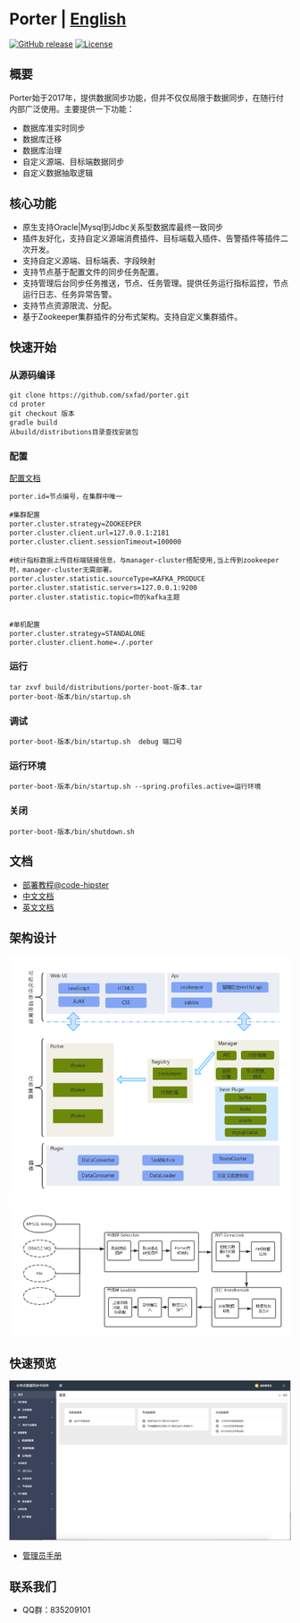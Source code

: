 # Porter | [English](./README_EN.md)

[![GitHub release](https://img.shields.io/badge/release-3.0-blue.svg)](https://github.com/sxfad/porter)
[![License](https://img.shields.io/badge/license-Apache%202-4EB1BA.svg)](https://www.apache.org/licenses/LICENSE-2.0.html)



## 概要

Porter始于2017年，提供数据同步功能，但并不仅仅局限于数据同步，在随行付内部广泛使用。主要提供一下功能：

+ 数据库准实时同步
+ 数据库迁移
+ 数据库治理
+ 自定义源端、目标端数据同步
+ 自定义数据抽取逻辑
 



## 核心功能

+ 原生支持Oracle|Mysql到Jdbc关系型数据库最终一致同步
+ 插件友好化，支持自定义源端消费插件、目标端载入插件、告警插件等插件二次开发。
+ 支持自定义源端、目标端表、字段映射
+ 支持节点基于配置文件的同步任务配置。
+ 支持管理后台同步任务推送，节点、任务管理。提供任务运行指标监控，节点运行日志、任务异常告警。
+ 支持节点资源限流、分配。
+ 基于Zookeeper集群插件的分布式架构。支持自定义集群插件。

## 快速开始

### 从源码编译
```
git clone https://github.com/sxfad/porter.git
cd proter
git checkout 版本
gradle build
从build/distributions目录查找安装包
```

### 配置
[配置文档](https://github.com/sxfad/porter/blob/master/doc/profiles.md)

```
porter.id=节点编号，在集群中唯一

#集群配置
porter.cluster.strategy=ZOOKEEPER
porter.cluster.client.url=127.0.0.1:2181
porter.cluster.client.sessionTimeout=100000

#统计指标数据上传目标端链接信息，与manager-cluster搭配使用,当上传到zookeeper时，manager-cluster无需部署。
porter.cluster.statistic.sourceType=KAFKA_PRODUCE
porter.cluster.statistic.servers=127.0.0.1:9200
porter.cluster.statistic.topic=你的kafka主题


#单机配置
porter.cluster.strategy=STANDALONE
porter.cluster.client.home=./.porter
```

### 运行
```
tar zxvf build/distributions/porter-boot-版本.tar
porter-boot-版本/bin/startup.sh
```

### 调试
```
porter-boot-版本/bin/startup.sh  debug 端口号
```
### 运行环境
```
porter-boot-版本/bin/startup.sh --spring.profiles.active=运行环境
```
### 关闭
```
porter-boot-版本/bin/shutdown.sh
```

## 文档
+ [部署教程@code-hipster](./doc/tutorial.md)
+ [中文文档](./doc/document.md)
+ [英文文档](./doc/document_EN.md)

## 架构设计
![架构设计](doc/img/architecture.png)
![数据流](doc/img/workflow.png)

## 快速预览

![首页](doc/img/Home.png)
+ [管理员手册](./doc/manager_manual.md)

## 联系我们

* QQ群：835209101
